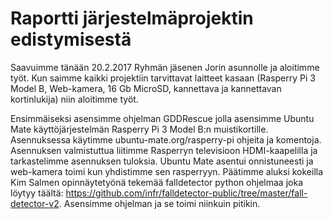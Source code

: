 # Raportti järjestelmäprojektin edistymisestä

Saavuimme tänään 20.2.2017 Ryhmän jäsenen Jorin asunnolle ja aloitimme työt.
Kun saimme kaikki projektiin tarvittavat laitteet kasaan (Rasperry Pi 3 Model B, Web-kamera, 16 Gb MicroSD, kannettava ja kannettavan kortinlukija) niin aloitimme työt.

Ensimmäiseksi asensimme ohjelman GDDRescue jolla asensimme Ubuntu Mate käyttöjärjestelmän Rasperry Pi 3 Model B:n muistikortille. Asennuksessa käytimme ubuntu-mate.org/rasperry-pi ohjeita ja komentoja. Asennuksen valmistuttua liitimme Rasperryn televisioon HDMI-kaapelilla ja tarkastelimme asennuksen tuloksia. Ubuntu Mate asentui onnistuneesti ja web-kamera toimi kun yhdistimme sen rasperryyn. 
Päätimme aluksi kokeilla Kim Salmen opinnäytetyönä tekemää falldetector python ohjelmaa joka löytyy täältä: https://github.com/infr/falldetector-public/tree/master/fall-detector-v2. Asensimme ohjelman ja se toimi niinkuin pitikin.


